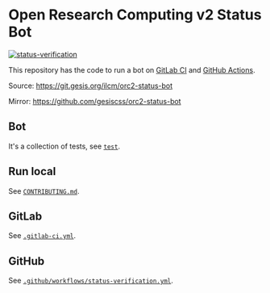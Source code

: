 # Open Research Computing v2  Status Bot

[![status-verification](https://github.com/gesiscss/orc2-status-bot/actions/workflows/status-verification.yml/badge.svg)](https://github.com/gesiscss/orc2-status-bot/actions/workflows/status-verification.yml)

This repository has the code to run a bot on [GitLab CI](https://docs.gitlab.com/ee/ci/) and [GitHub Actions](https://github.com/features/actions).

Source: https://git.gesis.org/ilcm/orc2-status-bot

Mirror: https://github.com/gesiscss/orc2-status-bot

## Bot

It's a collection of tests, see [`test`](test).

## Run local

See [`CONTRIBUTING.md`](CONTRIBUTING.md).

## GitLab

See [`.gitlab-ci.yml`](.gitlab-ci.yml).

## GitHub

See [`.github/workflows/status-verification.yml`](.github/workflows/status-verification.yml).
